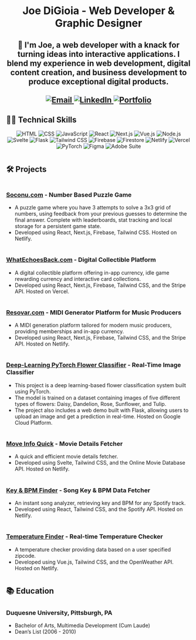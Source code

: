## <h1 align="center">Joe DiGioia - Web Developer & Graphic Designer</center>
<h2 align="center">
👋 I'm Joe, a web developer with a knack for turning ideas into interactive applications. I blend my experience in web development, digital content creation, and business development to produce exceptional digital products.

  <br />
  <br />
  <a href="mailto:joe.p.digioia@gmail.com">
    <img src="https://img.shields.io/badge/Email-D14836?style=for-the-badge&logo=gmail&logoColor=white" alt="Email">
  </a>
  <a href="https://www.linkedin.com/in/joe-digioia-420a9a2a/">
    <img src="https://img.shields.io/badge/LinkedIn-0077B5?style=for-the-badge&logo=linkedin&logoColor=white" alt="LinkedIn">
  </a>
  <a href="https://www.joedigioia.com">
    <img src="https://img.shields.io/badge/Portfolio-009688?style=for-the-badge&logo=google-chrome&logoColor=white" alt="Portfolio">
  </a>
</h2>
<h2>👨‍💻 Technical Skills</h2>  
<p align="center">
  <!-- Languages -->
  <img src="https://img.shields.io/badge/HTML-E34F26?style=for-the-badge&logo=html5&logoColor=white" alt="HTML">
  <img src="https://img.shields.io/badge/CSS-1572B6?style=for-the-badge&logo=css3&logoColor=white" alt="CSS">
  <img src="https://img.shields.io/badge/JavaScript-F7DF1E?style=for-the-badge&logo=javascript&logoColor=black" alt="JavaScript">
  
  
  <!-- Frameworks & Libraries -->
  <img src="https://img.shields.io/badge/React-61DAFB?style=for-the-badge&logo=react&logoColor=white" alt="React">
  <img src="https://img.shields.io/badge/Next.js-000000?style=for-the-badge&logo=next-dot-js&logoColor=white" alt="Next.js">
  <img src="https://img.shields.io/badge/Vue.js-4FC08D?style=for-the-badge&logo=vue-dot-js&logoColor=white" alt="Vue.js">
  <img src="https://img.shields.io/badge/Node.js-339933?style=for-the-badge&logo=node-dot-js&logoColor=white" alt="Node.js">
  <img src="https://img.shields.io/badge/Svelte-FF3E00?style=for-the-badge&logo=svelte&logoColor=white" alt="Svelte">
  <img src="https://img.shields.io/badge/Flask-000000?style=for-the-badge&logo=flask&logoColor=white" alt="Flask">
  <img src="https://img.shields.io/badge/Tailwind_CSS-38B2AC?style=for-the-badge&logo=tailwind-css&logoColor=white" alt="Tailwind CSS">
  
  <!-- Tools -->
  <img src="https://img.shields.io/badge/Firebase-FFCA28?style=for-the-badge&logo=firebase&logoColor=black" alt="Firebase">
  <img src="https://img.shields.io/badge/Firestore-007ACC?style=for-the-badge&logo=google-cloud&logoColor=white" alt="Firestore">
  <img src="https://img.shields.io/badge/Netlify-00C7B7?style=for-the-badge&logo=netlify&logoColor=white" alt="Netlify">
  <img src="https://img.shields.io/badge/Vercel-000000?style=for-the-badge&logo=vercel&logoColor=white" alt="Vercel">
  <img src="https://img.shields.io/badge/PyTorch-EE4C2C?style=for-the-badge&logo=pytorch&logoColor=white" alt="PyTorch">

  
  <!-- Software -->

  <img src="https://img.shields.io/badge/Figma-F24E1E?style=for-the-badge&logo=figma&logoColor=white" alt="Figma">
  <img src="https://img.shields.io/badge/Adobe-FF0000?style=for-the-badge&logo=adobe&logoColor=white" alt="Adobe Suite">
</p>

# <h2>🛠️ Projects</h2>
# <h3><a target="blank" href="https://www.soconu.com">Soconu.com</a> - Number Based Puzzle Game</h3>
- A puzzle game where you have 3 attempts to solve a 3x3 grid of numbers, using feedback from your previous guesses to determine the final answer. Complete with leaderboards, stat tracking and local storage for a persistent game state.
- Developed using React, Next.js, Firebase, Tailwind CSS. Hosted on Netlify.

# <h3><a target="blank" href="https://www.whatechoesback.com">WhatEchoesBack.com</a> - Digital Collectible Platform</h3>
- A digital collectible platform offering in-app currency, idle game rewarding currency and interactive card collections.
- Developed using React, Next.js, Firebase, Tailwind CSS, and the Stripe API. Hosted on Vercel.

# <h3><a target="blank" href="https://www.resovar.com">Resovar.com</a> - MIDI Generator Platform for Music Producers</h3>
- A MIDI generation platform tailored for modern music producers, providing memberships and in-app currency.
- Developed using React, Next.js, Firebase, Tailwind CSS, and the Stripe API. Hosted on Netlify.

# <h3><a target="blank" href="https://flowerpydemo.ue.r.appspot.com/">Deep-Learning PyTorch Flower Classifier</a> - Real-Time Image Classifier</h3>
- This project is a deep learning-based flower classification system built using PyTorch.
- The model is trained on a dataset containing images of five different types of flowers: Daisy, Dandelion, Rose, Sunflower, and Tulip. 
- The project also includes a web demo built with Flask, allowing users to upload an image and get a prediction in real-time. Hosted on Google Cloud Platform.

# <h3><a target="blank" href="https://jolly-faun-11653f.netlify.app/">Move Info Quick</a> - Movie Details Fetcher</h3>
- A quick and efficient movie details fetcher. 
- Developed using Svelte, Tailwind CSS, and the Online Movie Database API. Hosted on Netlify.

# <h3><a target="blank" href="https://transcendent-blancmange-418a93.netlify.app/">Key & BPM Finder</a> - Song Key & BPM Data Fetcher</h3>
- An instant song analyzer, retrieving key and BPM for any Spotify track.
- Developed using React, Tailwind CSS, and the Spotify API. Hosted on Netlify.

# <h3><a target="blank" href="https://jovial-sfogliatella-369c77.netlify.app/">Temperature Finder</a> - Real-time Temperature Checker</h3>
-  A temperature checker providing data based on a user specified zipcode.
-  Developed using Vue.js, Tailwind CSS, and the OpenWeather API. Hosted on Netlify.

# <h2>📚 Education</h2>
## <h3>Duquesne University, Pittsburgh, PA</h3>
- Bachelor of Arts, Multimedia Development (Cum Laude)
- Dean’s List (2006 - 2010)
<!---
WatchAce0/WatchAce0 is a ✨ special ✨ repository because its `README.md` (this file) appears on your GitHub profile.
You can click the Preview link to take a look at your changes.
--->
